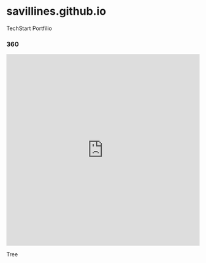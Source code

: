 # savillines.github.io
TechStart Portfilio

### 360

<iframe src="https://teliportme.com/embed/1447239?ar=-10&sfc=t&lp=lt" frameBorder="0" scrolling="no" height="500" width="100%" allowfullscreen></iframe>

Tree
